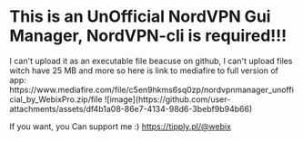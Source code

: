 <h1>This is an UnOfficial NordVPN Gui Manager, <b>NordVPN-cli is required!!!</b></h1>
I can't upload it as an executable file beacuse on github, I can't upload files witch have 25 MB and more
so here is link to mediafire to full version of app:
https://www.mediafire.com/file/c5en9hkms6sq0zp/nordvpnmanager_unofficial_by_WebixPro.zip/file
![image](https://github.com/user-attachments/assets/df4b1a08-86e7-4134-98d6-3bebf9b94b66)


If you want, you Can support me :)
https://tipply.pl/@webix
